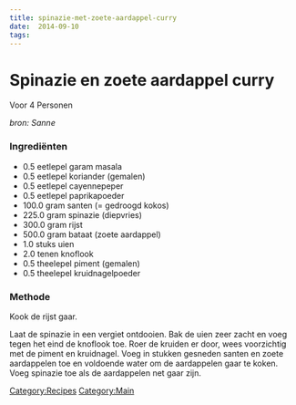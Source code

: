 ```yaml
---
title: spinazie-met-zoete-aardappel-curry
date:  2014-09-10
tags:
---
```

Spinazie en zoete aardappel curry
=================================

Voor 4 Personen

*bron: Sanne*

### Ingrediënten

-   0.5 eetlepel garam masala
-   0.5 eetlepel koriander (gemalen)
-   0.5 eetlepel cayennepeper
-   0.5 eetlepel paprikapoeder
-   100.0 gram santen (= gedroogd kokos)
-   225.0 gram spinazie (diepvries)
-   300.0 gram rijst
-   500.0 gram bataat (zoete aardappel)
-   1.0 stuks uien
-   2.0 tenen knoflook
-   0.5 theelepel piment (gemalen)
-   0.5 theelepel kruidnagelpoeder

### Methode

Kook de rijst gaar.

Laat de spinazie in een vergiet ontdooien. Bak de uien zeer zacht en
voeg tegen het eind de knoflook toe. Roer de kruiden er door, wees
voorzichtig met de piment en kruidnagel. Voeg in stukken gesneden santen
en zoete aardappelen toe en voldoende water om de aardappelen gaar te
koken. Voeg spinazie toe als de aardappelen net gaar zijn.

<Category:Recipes> <Category:Main>

